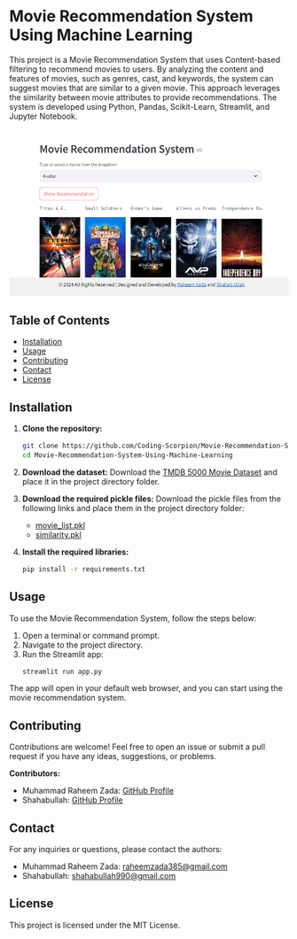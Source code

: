 # Movie Recommendation System Using Machine Learning

This project is a Movie Recommendation System that uses Content-based filtering to recommend movies to users. By analyzing the content and features of movies, such as genres, cast, and keywords, the system can suggest movies that are similar to a given movie. This approach leverages the similarity between movie attributes to provide recommendations. The system is developed using Python, Pandas, Scikit-Learn, Streamlit, and Jupyter Notebook.

![Movie recommendation system](./Dashboard.PNG)

## Table of Contents

- [Installation](#installation)
- [Usage](#usage)
- [Contributing](#contributing)
- [Contact](#contact)
- [License](#license)

## Installation

1. **Clone the repository:**
    ```bash
    git clone https://github.com/Coding-Scorpion/Movie-Recommendation-System-Using-Machine-Learning.git
    cd Movie-Recommendation-System-Using-Machine-Learning
    ```

2. **Download the dataset:**
   Download the [TMDB 5000 Movie Dataset](https://www.kaggle.com/tmdb/tmdb-movie-metadata) and place it in the project directory folder.

3. **Download the required pickle files:**
   Download the pickle files from the following links and place them in the project directory folder:
    - [movie_list.pkl](https://drive.google.com/file/d/1IjNFDEGsFES7M_WgX2UHhYJJTDR7l1DK/view?usp=drive_link)
    - [similarity.pkl](https://drive.google.com/file/d/12ZYX27bNVloUkzszRDg8bCVM7gTiYDdn/view?usp=drive_link)

4. **Install the required libraries:**
    ```bash
    pip install -r requirements.txt
    ```

## Usage

To use the Movie Recommendation System, follow the steps below:

1. Open a terminal or command prompt.
2. Navigate to the project directory.
3. Run the Streamlit app:
    ```bash
    streamlit run app.py
    ```

The app will open in your default web browser, and you can start using the movie recommendation system.

## Contributing

Contributions are welcome! Feel free to open an issue or submit a pull request if you have any ideas, suggestions, or problems.

**Contributors:**
- Muhammad Raheem Zada: [GitHub Profile](https://github.com/Coding-Scorpion)
- Shahabullah: [GitHub Profile](https://github.com/Shahabullah2304)

## Contact

For any inquiries or questions, please contact the authors:
- Muhammad Raheem Zada: raheemzada385@gmail.com
- Shahabullah: shahabullah990@gmail.com

## License

This project is licensed under the MIT License.

